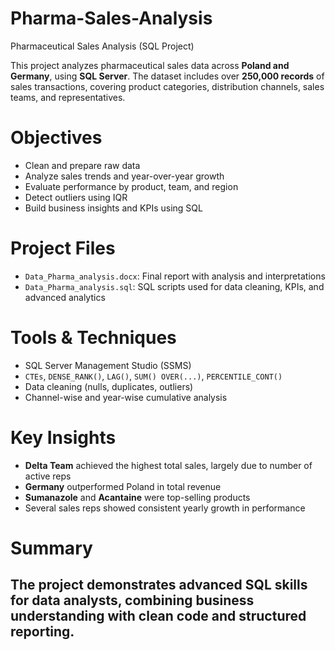 # Pharma-Sales-Analysis
Pharmaceutical Sales Analysis (SQL Project)

This project analyzes pharmaceutical sales data across **Poland and Germany**, using **SQL Server**. The dataset includes over **250,000 records** of sales transactions, covering product categories, distribution channels, sales teams, and representatives.

# Objectives
- Clean and prepare raw data
- Analyze sales trends and year-over-year growth
- Evaluate performance by product, team, and region
- Detect outliers using IQR
- Build business insights and KPIs using SQL

# Project Files
- `Data_Pharma_analysis.docx`: Final report with analysis and interpretations
- `Data_Pharma_analysis.sql`: SQL scripts used for data cleaning, KPIs, and advanced analytics

# Tools & Techniques
- SQL Server Management Studio (SSMS)
- `CTEs`, `DENSE_RANK()`, `LAG()`, `SUM() OVER(...)`, `PERCENTILE_CONT()`
- Data cleaning (nulls, duplicates, outliers)
- Channel-wise and year-wise cumulative analysis

# Key Insights
- **Delta Team** achieved the highest total sales, largely due to number of active reps
- **Germany** outperformed Poland in total revenue
- **Sumanazole** and **Acantaine** were top-selling products
- Several sales reps showed consistent yearly growth in performance

# Summary
The project demonstrates advanced SQL skills for data analysts, combining business understanding with clean code and structured reporting.
---
